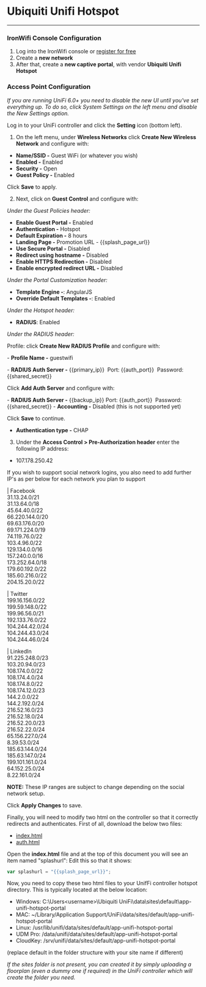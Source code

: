 # **Ubiquiti Unifi Hotspot**

---

### IronWifi Console Configuration

1. Log into the IronWifi console or [register for free](https://console.ironwifi.com/register)
2. Create a **new network**
3. After that, create a **new captive portal**, with vendor **Ubiquiti Unifi Hotspot**

### Access Point Configuration

_If you are running UniFi 6.0+ you need to disable the new UI until you've set everything up. To do so, click System Settings on the left menu and disable the New Settings option._

Log in to your UniFi controller and click the **Setting** icon (bottom left).

1. On the left menu, under **Wireless Networks** click **Create New Wireless Network** and configure with:

- **Name/SSID -** Guest WiFi (or whatever you wish)
- **Enabled -** Enabled
- **Security -** Open
- **Guest Policy -** Enabled

Click **Save** to apply.

2. Next, click on **Guest Control** and configure with:

_Under the Guest Policies header:_

- **Enable Guest Portal -** Enabled
- **Authentication -** Hotspot
- **Default Expiration -** 8 hours
- **Landing Page -** Promotion URL - {{splash_page_url}}
- **Use Secure Portal -** Disabled
- **Redirect using hostname -** Disabled
- **Enable HTTPS Redirection -** Disabled
- **Enable encrypted redirect URL -** Disabled

_Under the Portal Customization header:_

- **Template Engine -**: AngularJS
- **Override Default Templates -**: Enabled

_Under the Hotspot header:_

- **RADIUS**: Enabled

_Under the RADIUS header:_

Profile: click **Create New RADIUS Profile** and configure with:

- **Profile Name -** guestwifi

- **RADIUS Auth Server -** {{primary_ip}}  Port: {{auth_port}}  Password: {{shared_secret}}

Click **Add Auth Server** and configure with:

- **RADIUS Auth Server -** {{backup_ip}} Port: {{auth_port}}  Password: {{shared_secret}}
- **Accounting -** Disabled (this is not supported yet)

Click **Save** to continue.

- **Authentication type -** CHAP

3. Under the **Access Control > Pre-Authorization header** enter the following IP address:

- 107.178.250.42

If you wish to support social network logins, you also need to add further IP's as per below for each network you plan to support

| Facebook\
31.13.24.0/21\
31.13.64.0/18\
45.64.40.0/22\
66.220.144.0/20\
69.63.176.0/20\
69.171.224.0/19\
74.119.76.0/22\
103.4.96.0/22\
129.134.0.0/16\
157.240.0.0/16\
173.252.64.0/18\
179.60.192.0/22\
185.60.216.0/22\
204.15.20.0/22

| Twitter\
199.16.156.0/22\
199.59.148.0/22\
199.96.56.0/21\
192.133.76.0/22\
104.244.42.0/24\
104.244.43.0/24\
104.244.46.0/24

| LinkedIn\
91.225.248.0/23\
103.20.94.0/23\
108.174.0.0/22\
108.174.4.0/24\
108.174.8.0/22\
108.174.12.0/23\
144.2.0.0/22\
144.2.192.0/24\
216.52.16.0/23\
216.52.18.0/24\
216.52.20.0/23\
216.52.22.0/24\
65.156.227.0/24\
8.39.53.0/24\
185.63.144.0/24\
185.63.147.0/24\
199.101.161.0/24\
64.152.25.0/24\
8.22.161.0/24

**NOTE:** These IP ranges are subject to change depending on the social network setup.

Click **Apply Changes** to save.

Finally, you will need to modify two html on the controller so that it correctly redirects and authenticates. First of all, download the below two files:

-   [index.html](https://router-firmware.s3.amazonaws.com/unifi/index.html?new)
-   [auth.html](https://router-firmware.s3.amazonaws.com/unifi/auth.html?new)

Open the **index.html** file and at the top of this document you will see an item named "splashurl": Edit this so that it shows:


```javascript
var splashurl = "{{splash_page_url}}";
```

Now, you need to copy these two html files to your UnifFi controller hotspot directory. This is typically located at the below location:

-   Windows: C:\Users\<username>\Ubiquiti UniFi\data\sites\default\app-unifi-hotspot-portal
-   MAC: ~/Library/Application Support/UniFi/data/sites/default/app-unifi-hotspot-portal
-   Linux: /usr/lib/unifi/data/sites/default/app-unifi-hotspot-portal
-   UDM Pro: /data/unifi/data/sites/default/app-unifi-hotspot-portal
-   CloudKey: /srv/unifi/data/sites/default/app-unifi-hotspot-portal

(replace default in the folder structure with your site name if different)

_If the sites folder is not present, you can created it by simply uploading a floorplan (even a dummy one if required) in the UniFi controller which will create the folder you need._
